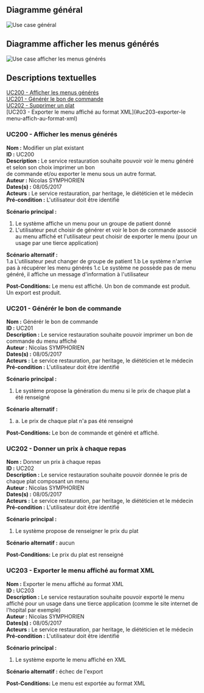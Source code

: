 ## Diagramme général

![Use case général](https://seikomi.github.io/Vitameal/Documentation/CasDUtilisations/uc_principal.svg)

## Diagramme afficher les menus générés 

![Use case afficher les menus générés](https://seikomi.github.io/Vitameal/Documentation/CasDUtilisations/AfficherMenu/uc_afficher_menu.svg)

## Descriptions textuelles

[UC200 - Afficher les menus générés](#uc200-afficher-les-menus-g-n-r-s)  
[UC201 - Générér le bon de commande](#uc201-g-n-r-r-le-bon-de-commande)  
[UC202 - Supprimer un plat](#uc202-donner-un-prix-chaque-repas)  
[UC203 - Exporter le menu affiché au format XML](#uc203-exporter-le menu-affich-au-format-xml)

### UC200 - Afficher les menus générés

**Nom :** Modifier un plat existant  
**ID :** UC200  
**Description :** Le service restauration souhaite pouvoir voir le menu généré et selon son choix imprimer un bon  
de commande et/ou exporter le menu sous un autre format.  
**Auteur :** Nicolas SYMPHORIEN  
**Dates(s) :** 08/05/2017  
**Acteurs :** Le service restauration, par heritage, le diététicien et le médecin  
**Pré-condition :** L'utilisateur doit être identifié  

**Scénario principal :**  
1. Le système affiche un menu pour un groupe de patient donné 
2. L'utilisateur peut choisir de générer et voir le bon de commande associé au menu affiché et l'utilisateur peut choisir de 
exporter le menu (pour un usage par une tierce application)

**Scénario alternatif :**  
1.a L'utilisateur peut changer de groupe de patient
1.b Le système n'arrive pas à récupérer les menu générés
1.c Le système ne possède pas de menu généré, il affiche un message d'information à l'utilisateur

**Post-Conditions:** Le menu est affiché. Un bon de commande est produit. Un export est produit.

### UC201 - Générér le bon de commande

**Nom :** Générér le bon de commande  
**ID :** UC201  
**Description :** Le service restauration souhaite pouvoir imprimer un bon de commande du menu affiché  
**Auteur :** Nicolas SYMPHORIEN  
**Dates(s) :** 08/05/2017  
**Acteurs :** Le service restauration, par heritage, le diététicien et le médecin  
**Pré-condition :** L'utilisateur doit être identifié  

**Scénario principal :**  
1. Le système propose la génération du menu si le prix de chaque plat a été renseigné  

**Scénario alternatif :**  
1. a. Le prix de chaque plat n'a pas été renseigné  

**Post-Conditions:** Le bon de commande et généré et affiché.

### UC202 - Donner un prix à chaque repas

**Nom :** Donner un prix à chaque repas  
**ID :** UC202  
**Description :** Le service restauration souhaite pouvoir donnée le pris de chaque plat composant un menu  
**Auteur :** Nicolas SYMPHORIEN  
**Dates(s) :** 08/05/2017  
**Acteurs :** Le service restauration, par heritage, le diététicien et le médecin  
**Pré-condition :** L'utilisateur doit être identifié  

**Scénario principal :**  
1. Le système propose de renseigner le prix du plat

**Scénario alternatif :** aucun 

**Post-Conditions:** Le prix du plat est renseigné

### UC203 - Exporter le menu affiché au format XML

**Nom :** Exporter le menu affiché au format XML  
**ID :** UC203  
**Description :** Le service restauration souhaite pouvoir exporté le menu affiché pour un usage dans une tierce 
application (comme le site internet de l'hopital par exemple)  
**Auteur :** Nicolas SYMPHORIEN  
**Dates(s) :** 08/05/2017  
**Acteurs :** Le service restauration, par heritage, le diététicien et le médecin  
**Pré-condition :** L'utilisateur doit être identifié  

**Scénario principal :**  
1. Le système exporte le menu affiché en XML

**Scénario alternatif :** échec de l'export 

**Post-Conditions:** Le menu est exportée au format XML
